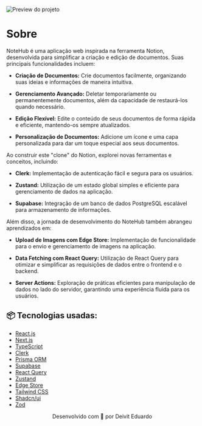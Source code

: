 ![Preview do projeto](https://i.imgur.com/Wsz1c75.png)

# Sobre

NoteHub é uma aplicação web inspirada na ferramenta Notion, desenvolvida para simplificar a criação e edição de documentos. Suas principais funcionalidades incluem:

- **Criação de Documentos:** Crie documentos facilmente, organizando suas ideias e informações de maneira intuitiva.

- **Gerenciamento Avançado:** Deletar temporariamente ou permanentemente documentos, além da capacidade de restaurá-los quando necessário.

- **Edição Flexível:** Edite o conteúdo de seus documentos de forma rápida e eficiente, mantendo-os sempre atualizados.

- **Personalização de Documentos:** Adicione um ícone e uma capa personalizada para dar um toque especial aos seus documentos.

Ao construir este "clone" do Notion, explorei novas ferramentas e conceitos, incluindo:

- **Clerk:** Implementação de autenticação fácil e segura para os usuários.

- **Zustand:** Utilização de um estado global simples e eficiente para gerenciamento de dados na aplicação.

- **Supabase:** Integração de um banco de dados PostgreSQL escalável para armazenamento de informações.

Além disso, a jornada de desenvolvimento do NoteHub também abrangeu aprendizados em:

- **Upload de Imagens com Edge Store:** Implementação de funcionalidade para o envio e gerenciamento de imagens na aplicação.

- **Data Fetching com React Query:** Utilização de React Query para otimizar e simplificar as requisições de dados entre o frontend e o backend.

- **Server Actions:** Exploração de práticas eficientes para manipulação de dados no lado do servidor, garantindo uma experiência fluida para os usuários.

## 📦 Tecnologias usadas:

- [React.js](https://react.dev/)
- [Next.js](https://nextjs.org/)
- [TypeScript](https://www.typescriptlang.org/)
- [Clerk](https://clerk.com/)
- [Prisma ORM](https://www.prisma.io/)
- [Supabase](https://supabase.com/)
- [React Query](https://tanstack.com/query/latest)
- [Zustand](https://zustand-demo.pmnd.rs/)
- [Edge Store](https://edgestore.dev/)
- [Tailwind CSS](https://tailwindcss.com/)
- [Shadcn/ui](https://ui.shadcn.com/)
- [Zod](https://zod.dev/)

<p align="center">Desenvolvido com 💙 por Deivit Eduardo</p>
